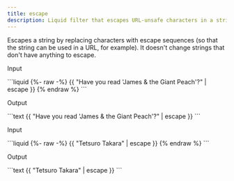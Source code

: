 ```yaml
---
title: escape
description: Liquid filter that escapes URL-unsafe characters in a string.
---
```


Escapes a string by replacing characters with escape sequences (so that the string can be used in a URL, for example). It doesn't change strings that don't have anything to escape.

<p class="code-label">Input</p>
```liquid
{%- raw -%}
{{ "Have you read 'James & the Giant Peach'?" | escape }}
{% endraw %}
```

<p class="code-label">Output</p>
```text
{{ "Have you read 'James & the Giant Peach'?" | escape }}
```

<p class="code-label">Input</p>
```liquid
{%- raw -%}
{{ "Tetsuro Takara" | escape }}
{% endraw %}
```

<p class="code-label">Output</p>
```text
{{ "Tetsuro Takara" | escape }}
```
